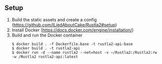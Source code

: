 ## Setup

  1. Build the static assets and create a config (<https://github.com/ILiedAboutCake/Rustla2#setup>)
  2. Install Docker (<https://docs.docker.com/engine/installation/>)
  3. Build and run the Docker container
        ```
        $ docker build . -f Dockerfile.base -t rustla2-api-base
        $ docker build . -t rustla2-api
        $ docker run -d --name rustla2 --net=host -v ~/Rustla2:/Rustla2:rw -w /Rustla2 rustla2-api:latest
        ```
